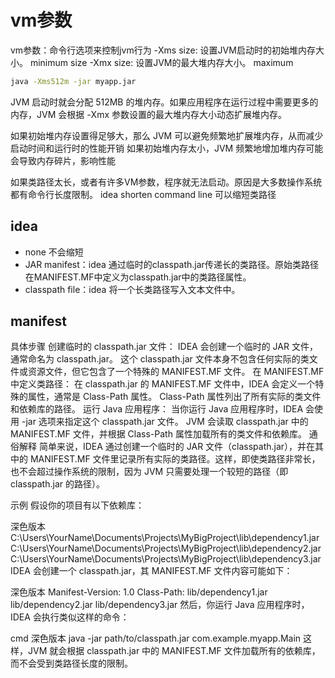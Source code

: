 # vm参数

vm参数：命令行选项来控制jvm行为
-Xms size: 设置JVM启动时的初始堆内存大小。  minimum size
-Xmx size: 设置JVM的最大堆内存大小。  maximum

```bash
java -Xms512m -jar myapp.jar
```
JVM 启动时就会分配 512MB 的堆内存。如果应用程序在运行过程中需要更多的内存，JVM 会根据 -Xmx 参数设置的最大堆内存大小动态扩展堆内存。

如果初始堆内存设置得足够大，那么 JVM 可以避免频繁地扩展堆内存，从而减少启动时间和运行时的性能开销
如果初始堆内存太小，JVM 频繁地增加堆内存可能会导致内存碎片，影响性能


如果类路径太长，或者有许多VM参数，程序就无法启动。原因是大多数操作系统都有命令行长度限制。
idea shorten command line 可以缩短类路径
## idea
- none 不会缩短 
- JAR manifest：idea 通过临时的classpath.jar传递长的类路径。原始类路径在MANIFEST.MF中定义为classpath.jar中的类路径属性。
- classpath file：idea 将一个长类路径写入文本文件中。

## manifest 
具体步骤
创建临时的 classpath.jar 文件：
IDEA 会创建一个临时的 JAR 文件，通常命名为 classpath.jar。
这个 classpath.jar 文件本身不包含任何实际的类文件或资源文件，但它包含了一个特殊的 MANIFEST.MF 文件。
在 MANIFEST.MF 中定义类路径：
在 classpath.jar 的 MANIFEST.MF 文件中，IDEA 会定义一个特殊的属性，通常是 Class-Path 属性。
Class-Path 属性列出了所有实际的类文件和依赖库的路径。
运行 Java 应用程序：
当你运行 Java 应用程序时，IDEA 会使用 -jar 选项来指定这个 classpath.jar 文件。
JVM 会读取 classpath.jar 中的 MANIFEST.MF 文件，并根据 Class-Path 属性加载所有的类文件和依赖库。
通俗解释
简单来说，IDEA 通过创建一个临时的 JAR 文件（classpath.jar），并在其中的 MANIFEST.MF 文件里记录所有实际的类路径。这样，即使类路径非常长，
也不会超过操作系统的限制，因为 JVM 只需要处理一个较短的路径（即 classpath.jar 的路径）。

示例
假设你的项目有以下依赖库：

深色版本
C:\Users\YourName\Documents\Projects\MyBigProject\lib\dependency1.jar
C:\Users\YourName\Documents\Projects\MyBigProject\lib\dependency2.jar
C:\Users\YourName\Documents\Projects\MyBigProject\lib\dependency3.jar
IDEA 会创建一个 classpath.jar，其 MANIFEST.MF 文件内容可能如下：

深色版本
Manifest-Version: 1.0
Class-Path: lib/dependency1.jar lib/dependency2.jar lib/dependency3.jar
然后，你运行 Java 应用程序时，IDEA 会执行类似这样的命令：

cmd
深色版本
java -jar path/to/classpath.jar com.example.myapp.Main
这样，JVM 就会根据 classpath.jar 中的 MANIFEST.MF 文件加载所有的依赖库，而不会受到类路径长度的限制。